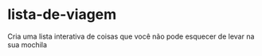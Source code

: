 # lista-de-viagem
 Cria uma lista interativa de coisas que você não pode esquecer de levar na sua mochila

